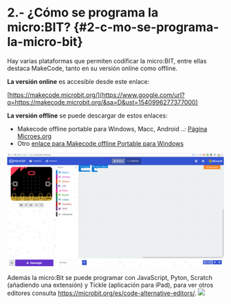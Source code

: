 # 2.- ¿Cómo se programa la micro:BIT? {#2-c-mo-se-programa-la-micro-bit}

Hay varias plataformas que permiten codificar la micro:BIT, entre ellas destaca MakeCode, tanto en su versión online como offline.

**La versión online** es accesible desde este enlace:

[https://makecode.microbit.org/](https://www.google.com/url?q=https://makecode.microbit.org/&sa=D&ust=1540996277377000)

**La versión offline** se puede descargar de estos enlaces: 

* Makecode offline portable para Windows, Macc, Android ..: [Página Microes.org](http://microes.org/formacion/recursos-online)
* Otro [enlace para Makecode offline Portable para Windows](https://drive.google.com/open?id=1A4e3Xlqi0KKT9La3tsADcaVj7uhqQYO1)


![](/images/image34.png)

Además la micro:Bit se puede programar con JavaScript, Pyton, Scratch (añadiendo una extensión) y Tickle (aplicación para iPad), para ver otros editores consulta https://microbit.org/es/code-alternative-editors/.
![](https://microbit.org/images/editors.png)
